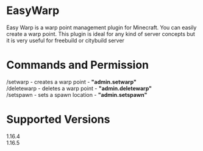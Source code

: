 # EasyWarp

Easy Warp is a warp point management plugin for Minecraft. You can easily create a warp point. This plugin is ideal for any kind of server concepts but it is very useful for freebuild or citybuild server

# Commands and Permission
/setwarp - creates a warp point - **"admin.setwarp"**  
/deletewarp - deletes a warp point - **"admin.deletewarp"**  
/setspawn - sets a spawn location - **"admin.setspawn"**  

# Supported Versions
1.16.4  
1.16.5
